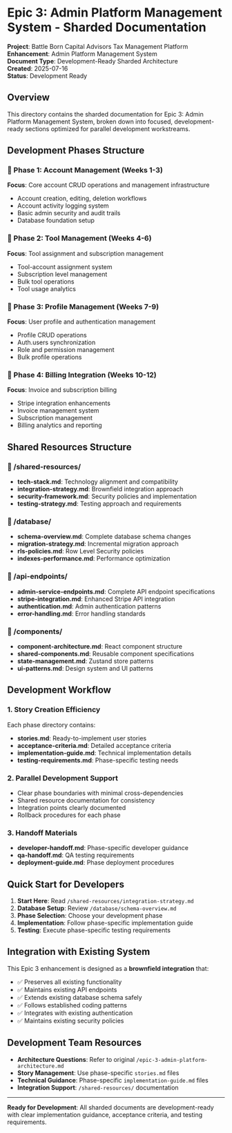 # Epic 3: Admin Platform Management System - Sharded Documentation

**Project**: Battle Born Capital Advisors Tax Management Platform  
**Enhancement**: Admin Platform Management System  
**Document Type**: Development-Ready Sharded Architecture  
**Created**: 2025-07-16  
**Status**: Development Ready

## Overview

This directory contains the sharded documentation for Epic 3: Admin Platform Management System, broken down into focused, development-ready sections optimized for parallel development workstreams.

## Development Phases Structure

### 📁 Phase 1: Account Management (Weeks 1-3)
**Focus**: Core account CRUD operations and management infrastructure
- Account creation, editing, deletion workflows
- Account activity logging system
- Basic admin security and audit trails
- Database foundation setup

### 📁 Phase 2: Tool Management (Weeks 4-6)
**Focus**: Tool assignment and subscription management
- Tool-account assignment system
- Subscription level management
- Bulk tool operations
- Tool usage analytics

### 📁 Phase 3: Profile Management (Weeks 7-9)
**Focus**: User profile and authentication management
- Profile CRUD operations
- Auth.users synchronization
- Role and permission management
- Bulk profile operations

### 📁 Phase 4: Billing Integration (Weeks 10-12)
**Focus**: Invoice and subscription billing
- Stripe integration enhancements
- Invoice management system
- Subscription management
- Billing analytics and reporting

## Shared Resources Structure

### 📁 /shared-resources/
- **tech-stack.md**: Technology alignment and compatibility
- **integration-strategy.md**: Brownfield integration approach
- **security-framework.md**: Security policies and implementation
- **testing-strategy.md**: Testing approach and requirements

### 📁 /database/
- **schema-overview.md**: Complete database schema changes
- **migration-strategy.md**: Incremental migration approach
- **rls-policies.md**: Row Level Security policies
- **indexes-performance.md**: Performance optimization

### 📁 /api-endpoints/
- **admin-service-endpoints.md**: Complete API endpoint specifications
- **stripe-integration.md**: Enhanced Stripe API integration
- **authentication.md**: Admin authentication patterns
- **error-handling.md**: Error handling standards

### 📁 /components/
- **component-architecture.md**: React component structure
- **shared-components.md**: Reusable component specifications
- **state-management.md**: Zustand store patterns
- **ui-patterns.md**: Design system and UI patterns

## Development Workflow

### 1. Story Creation Efficiency
Each phase directory contains:
- **stories.md**: Ready-to-implement user stories
- **acceptance-criteria.md**: Detailed acceptance criteria
- **implementation-guide.md**: Technical implementation details
- **testing-requirements.md**: Phase-specific testing needs

### 2. Parallel Development Support
- Clear phase boundaries with minimal cross-dependencies
- Shared resource documentation for consistency
- Integration points clearly documented
- Rollback procedures for each phase

### 3. Handoff Materials
- **developer-handoff.md**: Phase-specific developer guidance
- **qa-handoff.md**: QA testing requirements
- **deployment-guide.md**: Phase deployment procedures

## Quick Start for Developers

1. **Start Here**: Read `/shared-resources/integration-strategy.md`
2. **Database Setup**: Review `/database/schema-overview.md`
3. **Phase Selection**: Choose your development phase
4. **Implementation**: Follow phase-specific implementation guide
5. **Testing**: Execute phase-specific testing requirements

## Integration with Existing System

This Epic 3 enhancement is designed as a **brownfield integration** that:
- ✅ Preserves all existing functionality
- ✅ Maintains existing API endpoints
- ✅ Extends existing database schema safely
- ✅ Follows established coding patterns
- ✅ Integrates with existing authentication
- ✅ Maintains existing security policies

## Development Team Resources

- **Architecture Questions**: Refer to original `/epic-3-admin-platform-architecture.md`
- **Story Management**: Use phase-specific `stories.md` files
- **Technical Guidance**: Phase-specific `implementation-guide.md` files
- **Integration Support**: `/shared-resources/` documentation

---

**Ready for Development**: All sharded documents are development-ready with clear implementation guidance, acceptance criteria, and testing requirements.